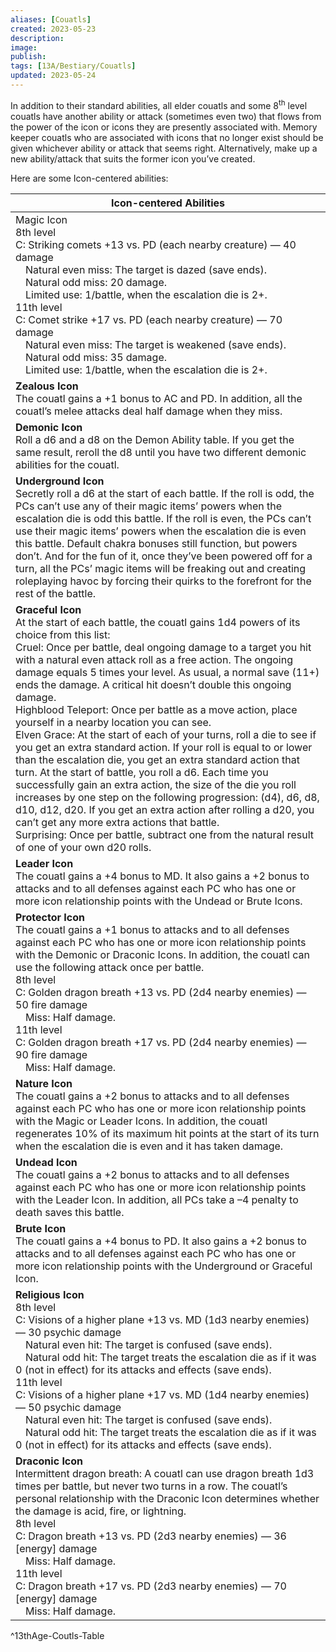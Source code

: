 ```yaml
---
aliases: [Couatls]
created: 2023-05-23
description: 
image: 
publish: 
tags: [13A/Bestiary/Couatls]
updated: 2023-05-24
---
```


In addition to their standard abilities, all elder couatls and some 8<sup>th</sup> level couatls have another ability or attack (sometimes even two) that flows from the power of the icon or icons they are presently associated with. Memory keeper couatls who are associated with icons that no longer exist should be given whichever ability or attack that seems right. Alternatively, make up a new ability/attack that suits the former icon you’ve created.

Here are some Icon-centered abilities:

| Icon-centered Abilities |
| ------------------------------------------------------------------------------------------------------------------------------------------------------------------------------------------------------------------------------------------------------------------------------------------------------------------------------------------------------------------------------------------------------------------------------------------------------------------------------------------------------------------------------------------------------------------------------------------------------------------------------------------------------------------------------------------------------------------------------------------------------------------------------------------------------------------------------------------------------------------------------------------------------------------------------------------------------------------------------------------------------------------------------------------------------------------------------------------------------------------- |
| Magic Icon<br>8th level<br>C: Striking comets +13 vs. PD (each nearby creature) — 40 damage<br> Natural even miss: The target is dazed (save ends).<br> Natural odd miss: 20 damage.<br> Limited use: 1/battle, when the escalation die is 2+.<br>11th level<br>C: Comet strike +17 vs. PD (each nearby creature) — 70 damage<br> Natural even miss: The target is weakened (save ends).<br> Natural odd miss: 35 damage.<br> Limited use: 1/battle, when the escalation die is 2+.  |
| **Zealous Icon**<br>The couatl gains a +1 bonus to AC and PD. In addition, all the couatl’s melee attacks deal half damage when they miss.|
| **Demonic Icon**<br>Roll a d6 and a d8 on the Demon Ability table. If you get the same result, reroll the d8 until you have two different demonic abilities for the couatl. |
| **Underground Icon**<br>Secretly roll a d6 at the start of each battle. If the roll is odd, the PCs can’t use any of their magic items’ powers when the escalation die is odd this battle. If the roll is even, the PCs can’t use their magic items’ powers when the escalation die is even this battle. Default chakra bonuses still function, but powers don’t. And for the fun of it, once they’ve been powered off for a turn, all the PCs’ magic items will be freaking out and creating roleplaying havoc by forcing their quirks to the forefront for the rest of the battle. |
| **Graceful Icon**<br>At the start of each battle, the couatl gains 1d4 powers of its choice from this list:<br>Cruel: Once per battle, deal ongoing damage to a target you hit with a natural even attack roll as a free action. The ongoing damage equals 5 times your level. As usual, a normal save (11+) ends the damage. A critical hit doesn’t double this ongoing damage.<br>Highblood Teleport: Once per battle as a move action, place yourself in a nearby location you can see.<br>Elven Grace: At the start of each of your turns, roll a die to see if you get an extra standard action. If your roll is equal to or lower than the escalation die, you get an extra standard action that turn. At the start of battle, you roll a d6. Each time you successfully gain an extra action, the size of the die you roll increases by one step on the following progression: (d4), d6, d8, d10, d12, d20. If you get an extra action after rolling a d20, you can’t get any more extra actions that battle.<br>Surprising: Once per battle, subtract one from the natural result of one of your own d20 rolls. |
| **Leader Icon**<br>The couatl gains a +4 bonus to MD. It also gains a +2 bonus to attacks and to all defenses against each PC who has one or more icon relationship points with the Undead or Brute Icons. |
| **Protector Icon**<br>The couatl gains a +1 bonus to attacks and to all defenses against each PC who has one or more icon relationship points with the Demonic or Draconic Icons. In addition, the couatl can use the following attack once per battle.<br>8th level<br>C: Golden dragon breath +13 vs. PD (2d4 nearby enemies) — 50 fire damage<br> Miss: Half damage.<br>11th level<br>C: Golden dragon breath +17 vs. PD (2d4 nearby enemies) — 90 fire damage<br> Miss: Half damage.|
| **Nature Icon**<br>The couatl gains a +2 bonus to attacks and to all defenses against each PC who has one or more icon relationship points with the Magic or Leader Icons. In addition, the couatl regenerates 10% of its maximum hit points at the start of its turn when the escalation die is even and it has taken damage.|
| **Undead Icon**<br>The couatl gains a +2 bonus to attacks and to all defenses against each PC who has one or more icon relationship points with the Leader Icon. In addition, all PCs take a –4 penalty to death saves this battle.|
| **Brute Icon**<br>The couatl gains a +4 bonus to PD. It also gains a +2 bonus to attacks and to all defenses against each PC who has one or more icon relationship points with the Underground or Graceful Icon. |
| **Religious Icon**<br>8th level<br>C: Visions of a higher plane +13 vs. MD (1d3 nearby enemies) — 30 psychic damage<br> Natural even hit: The target is confused (save ends).<br> Natural odd hit: The target treats the escalation die as if it was 0 (not in effect) for its attacks and effects (save ends).<br>11th level<br>C: Visions of a higher plane +17 vs. MD (1d4 nearby enemies) — 50 psychic damage<br> Natural even hit: The target is confused (save ends).<br> Natural odd hit: The target treats the escalation die as if it was 0 (not in effect) for its attacks and effects (save ends). |
| **Draconic Icon**<br>Intermittent dragon breath: A couatl can use dragon breath 1d3 times per battle, but never two turns in a row. The couatl’s personal relationship with the Draconic Icon determines whether the damage is acid, fire, or lightning.<br>8th level<br>C: Dragon breath +13 vs. PD (2d3 nearby enemies) — 36 [energy] damage<br> Miss: Half damage.<br>11th level<br>C: Dragon breath +17 vs. PD (2d3 nearby enemies) — 70 [energy] damage<br> Miss: Half damage.|    
^13thAge-Coutls-Table